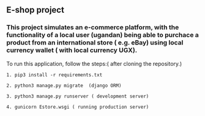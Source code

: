 ## E-shop project

### This project simulates an e-commerce platform, with the functionality of a local user (ugandan) being able to purchace a product from an international store ( e.g. eBay) using local currency wallet ( with local currency UGX).

To run this application, follow the steps:( after cloning the repository.)
```
1. pip3 install -r requirements.txt

2. python3 manage.py migrate  (django ORM)

3. python3 manage.py runserver ( development server)

4. gunicorn Estore.wsgi ( running production server)
```